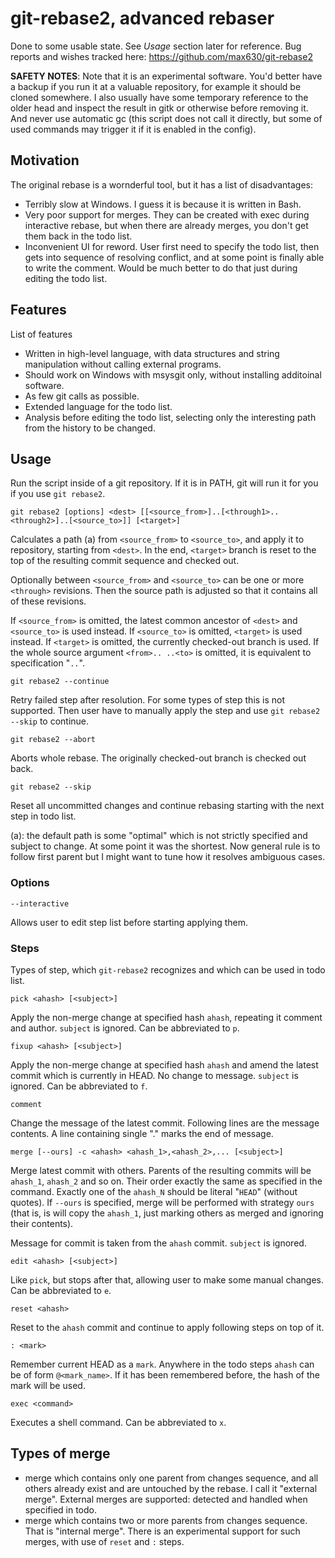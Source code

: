 # git-rebase2, advanced rebaser

Done to some usable state. See _Usage_ section later for reference.
Bug reports and wishes tracked here: https://github.com/max630/git-rebase2

**SAFETY NOTES**: Note that it is an experimental software. You'd better have a
backup if you run it at a valuable repository, for example it should be cloned
somewhere. I also usually have some temporary reference to the older head and
inspect the result in gitk or otherwise before removing it. And never use
automatic gc (this script does not call it directly, but some of used commands
may trigger it if it is enabled in the config).

## Motivation

The original rebase is a wornderful tool, but it has a list of disadvantages:

* Terribly slow at Windows. I guess it is because it is written in Bash.
* Very poor support for merges. They can be created with exec during interactive rebase,
  but when there are already merges, you don't get them back in the todo list.
* Inconvenient UI for reword. User first need to specify the todo list, then
  gets into sequence of resolving conflict, and at some point is finally able
  to write the comment. Would be much better to do that just during editing
  the todo list.

## Features

List of features

* Written in high-level language, with data structures and string manipulation
  without calling external programs.
* Should work on Windows with msysgit only, without installing additoinal software.
* As few git calls as possible.
* Extended language for the todo list.
* Analysis before editing the todo list, selecting only the interesting path
  from the history to be changed.

## Usage

Run the script inside of a git repository. If it is in PATH, git will run it
for you if you use `git rebase2`.

`git rebase2 [options] <dest> [[<source_from>]..[<through1>..<through2>]..[<source_to>]] [<target>]`

Calculates a path (a) from `<source_from>` to `<source_to>`, and apply
it to repository, starting from `<dest>`. In the end, `<target>` branch is
reset to the top of the resulting commit sequence and checked out.

Optionally between `<source_from>` and `<source_to>` can be one or more
`<through>` revisions. Then the source path is adjusted so that it contains all
of these revisions.

If `<source_from>` is omitted, the latest common ancestor of `<dest>` and
`<source_to>` is used instead.  If `<source_to>` is omitted, `<target>` is used
instead.  If `<target>` is omitted, the currently checked-out branch is used.
If the whole source argument `<from>.. ..<to>` is omitted, it is equivalent to
specification "`..`".

`git rebase2 --continue`

Retry failed step after resolution. For some types of step this is not supported.
Then user have to manually apply the step and use `git rebase2 --skip` to continue.

`git rebase2 --abort`

Aborts whole rebase. The originally checked-out branch is checked out back.

`git rebase2 --skip`

Reset all uncommitted changes and continue rebasing starting with the next step in todo list.

(a): the default path is some "optimal" which is not strictly specified and
subject to change. At some point it was the shortest. Now general rule is to
follow first parent but I might want to tune how it resolves ambiguous cases.

### Options

`--interactive`

Allows user to edit step list before starting applying them.

### Steps

Types of step, which `git-rebase2` recognizes and which can be used in todo list.

`pick <ahash> [<subject>]`

Apply the non-merge change at specified hash `ahash`, repeating it comment and
author. `subject` is ignored. Can be abbreviated to `p`.

`fixup <ahash> [<subject>]`

Apply the non-merge change at specified hash `ahash` and amend the latest
commit which is currently in HEAD. No change to message. `subject` is ignored.
Can be abbreviated to `f`.

`comment`

Change the message of the latest commit. Following lines are the message contents.
A line containing single "." marks the end of message.

`merge [--ours] -c <ahash> <ahash_1>,<ahash_2>,... [<subject>]`

Merge latest commit with others. Parents of the resulting commits will be
`ahash_1`, `ahash_2` and so on.  Their order exactly the same as specified in
the command. Exactly one of the `ahash_N` should be literal "`HEAD`" (without
quotes). If `--ours` is specified, merge will be performed with strategy `ours`
(that is, is will copy the `ahash_1`, just marking others as merged and
ignoring their contents).

Message for commit is taken from the `ahash` commit. `subject` is ignored.

`edit <ahash> [<subject>]`

Like `pick`, but stops after that, allowing user to make some manual changes.
Can be abbreviated to `e`.

`reset <ahash>`

Reset to the `ahash` commit and continue to apply following steps on top of it.

`: <mark>`

Remember current HEAD as a `mark`. Anywhere in the todo steps `ahash` can be
of form `@<mark_name>`. If it has been remembered before, the hash of the mark
will be used.

`exec <command>`

Executes a shell command. Can be abbreviated to `x`.

## Types of merge

* merge which contains only one parent from changes sequence, and all others
  already exist and are untouched by the rebase. I call it "external merge".
  External merges are supported: detected and handled when specified in todo.
* merge which contains two or more parents from changes sequence. That is
  "internal merge". There is an experimental support for such merges, with use
  of `reset` and `:` steps.
